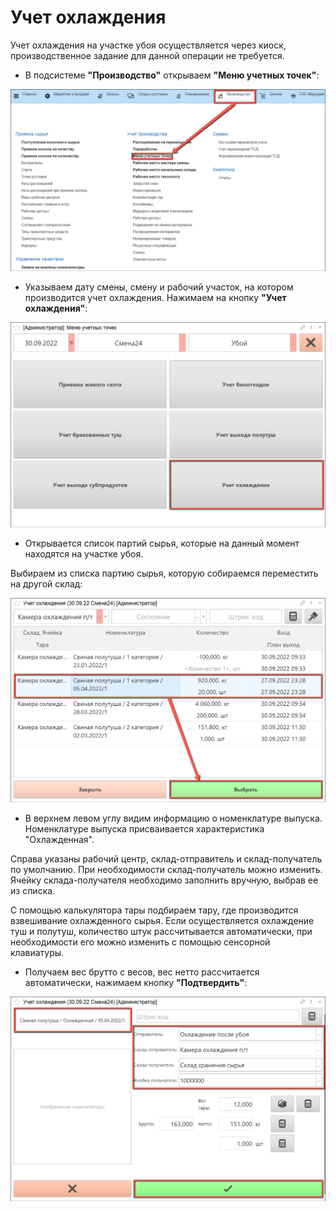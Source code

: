 # Учет охлаждения

Учет охлаждения на участке убоя осуществляется через киоск, производственное задание для данной операции не требуется.

- В подсистеме **"Производство"** открываем **"Меню учетных точек"**:

![](Cooling.assets/1.png)

- Указываем дату смены, смену и рабочий участок, на котором производится учет охлаждения. Нажимаем на кнопку **"Учет охлаждения"**:

![](Cooling.assets/2.png)

- Открывается список партий сырья, которые на данный момент находятся на участке убоя.

Выбираем из списка партию сырья, которую собираемся переместить на другой склад:

![](Cooling.assets/3.png)

- В верхнем левом углу видим информацию о номенклатуре выпуска. Номенклатуре выпуска присваивается характеристика "Охлажденная".

Справа указаны рабочий центр, склад-отправитель и склад-получатель по умолчанию. При необходимости склад-получатель можно изменить. Ячейку склада-получателя необходимо заполнить вручную, выбрав ее из списка.

С помощью калькулятора тары подбираем тару, где производится взвешивание охлажденного сырья. Если осуществляется охлаждение туш и полутуш, количество штук рассчитывается автоматически, при необходимости его можно изменить с помощью сенсорной клавиатуры.

- Получаем вес брутто с весов, вес нетто рассчитается автоматически, нажимаем кнопку **"Подтвердить"**:

![](Cooling.assets/4.png)

  